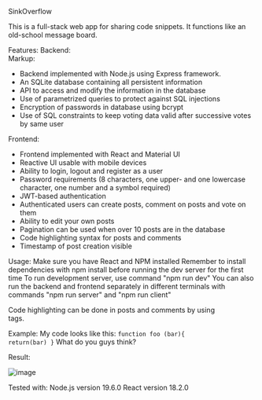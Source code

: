 SinkOverflow

This is a full-stack web app for sharing code snippets.
It functions like an old-school message board.

Features:
Backend:    
Markup:	
* Backend implemented with Node.js using Express framework.
* An SQLite database containing all persistent information
* API to access and modify the information in the database
* Use of parametrized queries to protect against SQL injections
* Encryption of passwords in database using bcrypt
* Use of SQL constraints to keep voting data valid after successive votes by same user
            
Frontend:
* Frontend implemented with React and Material UI
* Reactive UI usable with mobile devices
* Ability to login, logout and register as a user
* Password requirements (8 characters, one upper- and one lowercase character, one number and a symbol required)
* JWT-based authentication
* Authenticated users can create posts, comment on posts and vote on them 
* Ability to edit your own posts
* Pagination can be used when over 10 posts are in the database
* Code highlighting syntax for posts and comments
* Timestamp of post creation visible
            
          
Usage:
Make sure you have React and NPM installed
Remember to install dependencies with npm install before running the dev server for the first time
To run development server, use command "npm run dev"
You can also run the backend and frontend separately in different 
terminals with commands "npm run server" and "npm run client"

Code highlighting can be done in posts and comments by using <code> </code> tags. 

Example: 
                My code looks like this:
                <code>function foo (bar){
                  return(bar)
                }</code>
                What do you guys think?

Result:

![image](https://user-images.githubusercontent.com/77271158/221673389-decb9e6d-a1a3-4692-84ae-8a046d4fe279.png)

Tested with: 
  Node.js version 19.6.0
  React version 18.2.0
  
